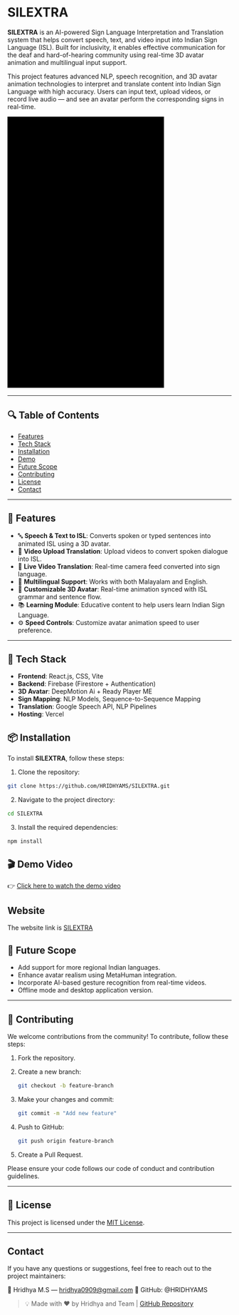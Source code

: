 
# SILEXTRA 

**SILEXTRA** is an AI-powered Sign Language Interpretation and Translation system that helps convert speech, text, and video input into Indian Sign Language (ISL). Built for inclusivity, it enables effective communication for the deaf and hard-of-hearing community using real-time 3D avatar animation and multilingual input support.

This project features advanced NLP, speech recognition, and 3D avatar animation technologies to interpret and translate content into Indian Sign Language with high accuracy. Users can input text, upload videos, or record live audio — and see an avatar perform the corresponding signs in real-time.


![SILEXTRA Avatar Demo](images/avatar.gif)

---



## 🔍 Table of Contents

- [Features](#features)
- [Tech Stack](#tech-stack)
- [Installation](#installation)
- [Demo](#demo)
- [Future Scope](#future-scope)
- [Contributing](#contributing)
- [License](#license)
- [Contact](#contact)

---

## 🚀 Features

- 🔤 **Speech & Text to ISL**: Converts spoken or typed sentences into animated ISL using a 3D avatar.
- 🎥 **Video Upload Translation**: Upload videos to convert spoken dialogue into ISL.
- 📸 **Live Video Translation**: Real-time camera feed converted into sign language.
- 🧠 **Multilingual Support**: Works with both Malayalam and English.
- 🧍 **Customizable 3D Avatar**: Real-time animation synced with ISL grammar and sentence flow.
- 📚 **Learning Module**: Educative content to help users learn Indian Sign Language.
- ⚙️ **Speed Controls**: Customize avatar animation speed to user preference.

---
## 🧰 Tech Stack

- **Frontend**: React.js, CSS, Vite
- **Backend**: Firebase (Firestore + Authentication)
- **3D Avatar**: DeepMotion Ai + Ready Player ME
- **Sign Mapping**: NLP Models, Sequence-to-Sequence Mapping
- **Translation**: Google Speech API, NLP Pipelines
- **Hosting**: Vercel

## 📦 Installation

To install **SILEXTRA**, follow these steps:

1. Clone the repository:

  ```bash
 git clone https://github.com/HRIDHYAMS/SILEXTRA.git
  ```


2. Navigate to the project directory:
  ```sh
  cd SILEXTRA
  ```
3. Install the required dependencies:
  ```sh
  npm install

  ```
## 🎬 Demo Video

👉 [Click here to watch the demo video](images/silextra.mp4)


## Website
The website link is [SILEXTRA](https://hridhyams.github.io/SILEXTRA/)

## 🔭 Future Scope
- Add support for more regional Indian languages.
- Enhance avatar realism using MetaHuman integration.
- Incorporate AI-based gesture recognition from real-time videos.
- Offline mode and desktop application version.
 
---

## 🤝 Contributing

We welcome contributions from the community! To contribute, follow these steps:

1. Fork the repository.

2. Create a new branch:

    ```bash
    git checkout -b feature-branch
    ```

3. Make your changes and commit:

    ```bash
    git commit -m "Add new feature"
    ```

4. Push to GitHub:

    ```bash
    git push origin feature-branch
    ```

5. Create a Pull Request.

Please ensure your code follows our code of conduct and contribution guidelines.

---

## 📄 License

This project is licensed under the [MIT License](LICENSE).

---

## Contact
If you have any questions or suggestions, feel free to reach out to the project maintainers:

💌 Hridhya M.S — hridhya0909@gmail.com
🔗 GitHub: @HRIDHYAMS
        
> 💡 Made with ❤️ by Hridhya and Team | [GitHub Repository](https://github.com/HRIDHYAMS/SILEXTRA)
   
